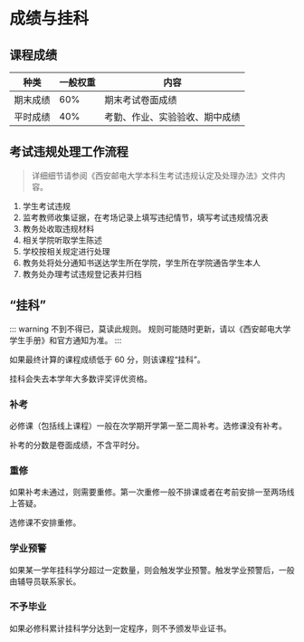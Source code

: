 # 成绩与挂科

<Disclaimer />

## 课程成绩

| 种类     | 一般权重 | 内容                           |
| -------- | -------- | ------------------------------ |
| 期末成绩 | 60%      | 期末考试卷面成绩               |
| 平时成绩 | 40%      | 考勤、作业、实验验收、期中成绩 |

## 考试违规处理工作流程

> 详细细节请参阅《西安邮电大学本科生考试违规认定及处理办法》文件内容。

1. 学生考试违规
2. 监考教师收集证据，在考场记录上填写违纪情节，填写考试违规情况表
3. 教务处收取违规材料
4. 相关学院听取学生陈述
5. 学校按相关规定进行处理
6. 教务处将处分通知书送达学生所在学院，学生所在学院通告学生本人
7. 教务处办理考试违规登记表并归档

## “挂科”

::: warning 不到不得已，莫读此规则。
规则可能随时更新，请以《西安邮电大学学生手册》和官方通知为准。
:::

如果最终计算的课程成绩低于 60 分，则该课程“挂科”。

挂科会失去本学年大多数评奖评优资格。

### 补考

必修课（包括线上课程）一般在次学期开学第一至二周补考。选修课没有补考。

补考的分数是卷面成绩，不含平时分。

### 重修

如果补考未通过，则需要重修。第一次重修一般不排课或者在考前安排一至两场线上答疑。

选修课不安排重修。

### 学业预警

如果某一学年挂科学分超过一定数量，则会触发学业预警。触发学业预警后，一般由辅导员联系家长。

### 不予毕业

如果必修科累计挂科学分达到一定程序，则不予颁发毕业证书。
